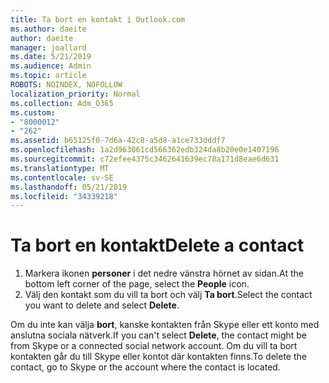 ```yaml
---
title: Ta bort en kontakt i Outlook.com
ms.author: daeite
author: daeite
manager: joallard
ms.date: 5/21/2019
ms.audience: Admin
ms.topic: article
ROBOTS: NOINDEX, NOFOLLOW
localization_priority: Normal
ms.collection: Adm_O365
ms.custom:
- "8000012"
- "262"
ms.assetid: b65125f0-7d6a-42c8-a5d8-a1ce733dddf7
ms.openlocfilehash: 1a2d963061cd566362edb324da8b20e0e1407196
ms.sourcegitcommit: c72efee4375c3462641639ec78a171d8eae6d631
ms.translationtype: MT
ms.contentlocale: sv-SE
ms.lasthandoff: 05/21/2019
ms.locfileid: "34339218"
---
```

# <a name="delete-a-contact"></a><span data-ttu-id="e3a93-102">Ta bort en kontakt</span><span class="sxs-lookup"><span data-stu-id="e3a93-102">Delete a contact</span></span>

1. <span data-ttu-id="e3a93-103">Markera ikonen **personer** i det nedre vänstra hörnet av sidan.</span><span class="sxs-lookup"><span data-stu-id="e3a93-103">At the bottom left corner of the page, select the **People** icon.</span></span>
2. <span data-ttu-id="e3a93-104">Välj den kontakt som du vill ta bort och välj **Ta bort**.</span><span class="sxs-lookup"><span data-stu-id="e3a93-104">Select the contact you want to delete and select **Delete**.</span></span>

<span data-ttu-id="e3a93-105">Om du inte kan välja **bort**, kanske kontakten från Skype eller ett konto med anslutna sociala nätverk.</span><span class="sxs-lookup"><span data-stu-id="e3a93-105">If you can't select **Delete**, the contact might be from Skype or a connected social network account.</span></span> <span data-ttu-id="e3a93-106">Om du vill ta bort kontakten går du till Skype eller kontot där kontakten finns.</span><span class="sxs-lookup"><span data-stu-id="e3a93-106">To delete the contact, go to Skype or the account where the contact is located.</span></span>